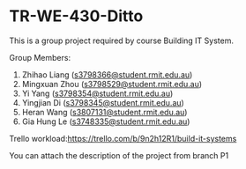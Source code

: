 # TR-WE-430-Ditto

This is a group project required by course Building IT System.

Group Members:
1. Zhihao Liang (s3798366@student.rmit.edu.au)
2. Mingxuan Zhou (s3798529@student.rmit.edu.au)
3. Yi Yang (s3798354@student.rmit.edu.au)
4. Yingjian Di (s3798345@student.rmit.edu.au)
5. Heran Wang (s3807131@student.rmit.edu.au)
6. Gia Hung Le (s3748335@student.rmit.edu.au)

Trello workload:https://trello.com/b/9n2h12R1/build-it-systems

You can attach the description of the project from branch P1
